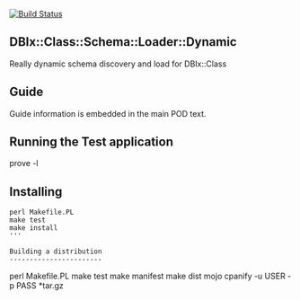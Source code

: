 
[![Build Status](https://travis-ci.org/frank-carnovale/DBIx-Class-Schema-Loader-Dynamic.svg?branch=master)](https://travis-ci.org/frank-carnovale/DBIx-Class-Schema-Loader-Dynamic)

DBIx::Class::Schema::Loader::Dynamic
------------------------------------

Really dynamic schema discovery and load for DBIx::Class

Guide
-----
Guide information is embedded in the main POD text.

Running the Test application
----------------------------

prove -l 

Installing
----------
```
perl Makefile.PL
make test
make install
'''

Building a distribution
-----------------------
```
perl Makefile.PL
make test
make manifest
make dist
mojo cpanify -u USER -p PASS *tar.gz
```

